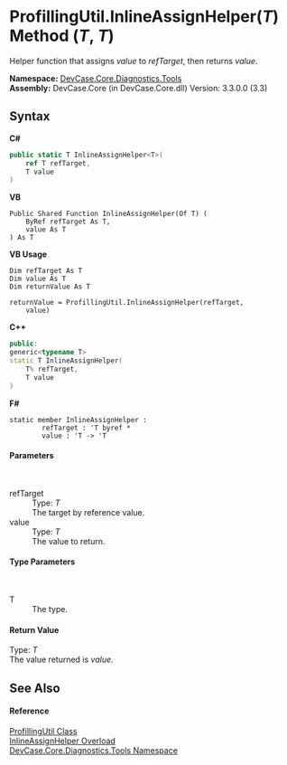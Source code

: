 # ProfillingUtil.InlineAssignHelper(*T*) Method (*T*, *T*)
 

Helper function that assigns *value* to *refTarget*, then returns *value*.

**Namespace:**&nbsp;<a href="N_DevCase_Core_Diagnostics_Tools">DevCase.Core.Diagnostics.Tools</a><br />**Assembly:**&nbsp;DevCase.Core (in DevCase.Core.dll) Version: 3.3.0.0 (3.3)

## Syntax

**C#**<br />
``` C#
public static T InlineAssignHelper<T>(
	ref T refTarget,
	T value
)

```

**VB**<br />
``` VB
Public Shared Function InlineAssignHelper(Of T) ( 
	ByRef refTarget As T,
	value As T
) As T
```

**VB Usage**<br />
``` VB Usage
Dim refTarget As T
Dim value As T
Dim returnValue As T

returnValue = ProfillingUtil.InlineAssignHelper(refTarget, 
	value)
```

**C++**<br />
``` C++
public:
generic<typename T>
static T InlineAssignHelper(
	T% refTarget, 
	T value
)
```

**F#**<br />
``` F#
static member InlineAssignHelper : 
        refTarget : 'T byref * 
        value : 'T -> 'T 

```


#### Parameters
&nbsp;<dl><dt>refTarget</dt><dd>Type: *T*<br />The target by reference value.</dd><dt>value</dt><dd>Type: *T*<br />The value to return.</dd></dl>

#### Type Parameters
&nbsp;<dl><dt>T</dt><dd>The type.</dd></dl>

#### Return Value
Type: *T*<br />The value returned is *value*.

## See Also


#### Reference
<a href="T_DevCase_Core_Diagnostics_Tools_ProfillingUtil">ProfillingUtil Class</a><br /><a href="Overload_DevCase_Core_Diagnostics_Tools_ProfillingUtil_InlineAssignHelper">InlineAssignHelper Overload</a><br /><a href="N_DevCase_Core_Diagnostics_Tools">DevCase.Core.Diagnostics.Tools Namespace</a><br />